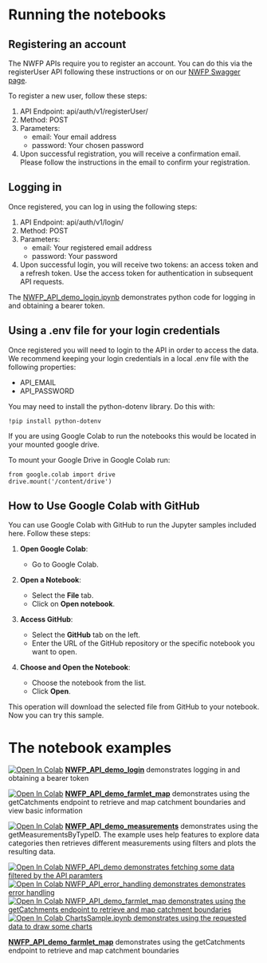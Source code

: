 
# Running the notebooks

## Registering an account

The NWFP APIs require you to register an account. You can do this via the registerUser API following these instructions or on our [NWFP Swagger page](https://api-nwfp.rothamsted.ac.uk).

To register a new user, follow these steps:

1. API Endpoint: api/auth/v1/registerUser/
2. Method: POST
3. Parameters:
   - email: Your email address
   - password: Your chosen password
4. Upon successful registration, you will receive a confirmation email. Please follow the instructions in the
email to confirm your registration.

## Logging in 

Once registered, you can log in using the following steps:

1. API Endpoint: api/auth/v1/login/
2. Method: POST
3. Parameters:
   - email: Your registered email address
   - password: Your password
4. Upon successful login, you will receive two tokens: an access token and a refresh token. Use the access
token for authentication in subsequent API requests.

The [NWFP_API_demo_login.ipynb](https://github.com/North-Wyke-Farm-Platform/NWFP-API-Demo/blob/main/NWFP_API_demo_login.ipynb) demonstrates python code for logging in and obtaining a bearer token.

## Using a .env file for your login credentials
Once registered you will need to login to the API in order to access the data. We recommend keeping your login credentials in a local .env file with the following properties:
- API_EMAIL
- API_PASSWORD

You may need to install the python-dotenv library. Do this with: 
```
!pip install python-dotenv
```

If you are using Google Colab to run the notebooks this would be located in your mounted google drive.

To mount your Google Drive in Google Colab run:
```
from google.colab import drive
drive.mount('/content/drive')
```

## How to Use Google Colab with GitHub

You can use Google Colab with GitHub to run the Jupyter samples included here. Follow these steps:

1. **Open Google Colab**:
   - Go to Google Colab.

2. **Open a Notebook**:
   - Select the **File** tab.
   - Click on **Open notebook**.

3. **Access GitHub**:
   - Select the **GitHub** tab on the left.
   - Enter the URL of the GitHub repository or the specific notebook you want to open.

4. **Choose and Open the Notebook**:
   - Choose the notebook from the list.
   - Click **Open**.

This operation will download the selected file from GitHub to your notebook. Now you can try this sample.

# The notebook examples

[![Open In Colab](https://colab.research.google.com/assets/colab-badge.svg 'Open in Colab')](https://colab.research.google.com/github/North-Wyke-Farm-Platform/NWFP-API-Demo/blob/main/NWFP_API_demo_login.ipynb) 
**[NWFP_API_demo_login](https://github.com/North-Wyke-Farm-Platform/NWFP-API-Demo/blob/main/NWFP_API_demo_login.ipynb)** demonstrates logging in and obtaining a bearer token

[![Open In Colab](https://colab.research.google.com/assets/colab-badge.svg 'Open in Colab')](https://colab.research.google.com/github/North-Wyke-Farm-Platform/NWFP-API-Demo/blob/main/NWFP_API_demo_farmlet_map.ipynb) 
**[NWFP_API_demo_farmlet_map](https://github.com/North-Wyke-Farm-Platform/NWFP-API-Demo/blob/main/NWFP_API_demo_farmlet_map.ipynb)** demonstrates using the getCatchments endpoint to retrieve and map catchment boundaries and view basic information

[![Open In Colab](https://colab.research.google.com/assets/colab-badge.svg 'Open in Colab')](https://colab.research.google.com/github/North-Wyke-Farm-Platform/NWFP-API-Demo/blob/main/NWFP_API_demo_farmlet_map.ipynb) 
**[NWFP_API_demo_measurements](https://github.com/North-Wyke-Farm-Platform/NWFP-API-Demo/blob/main/NWFP_API_demo_meaurements.ipynb)** demonstrates using the getMeasurementsByTypeID. The example uses help features to explore data categories then retrieves different measurements using filters and plots the resulting data. 

<a target="_blank" href="https://colab.research.google.com/github/North-Wyke-Farm-Platform/NWFP-API-Demo/blob/main/NWFP_API_demo.ipynb">
  <img src="https://colab.research.google.com/assets/colab-badge.svg" alt="Open In Colab"/>
</a><a href="https://github.com/North-Wyke-Farm-Platform/NWFP-API-Demo/blob/main/NWFP_API_demo.ipynb">NWFP_API_demo demonstrates fetching some data filtered by the API paramters</a>
<br>
<a target="_blank" href="https://colab.research.google.com/github/North-Wyke-Farm-Platform/NWFP-API-Demo/blob/main/NWFP_API_error_handling.ipynb">
  <img src="https://colab.research.google.com/assets/colab-badge.svg" alt="Open In Colab"/>
</a><a href="https://github.com/North-Wyke-Farm-Platform/NWFP-API-Demo/blob/main/NWFP_API_error_handling.ipynb">NWFP_API_error_handling demonstrates demonstrates error handling</a>
<br>

<a target="_blank" href="https://colab.research.google.com/github/North-Wyke-Farm-Platform/NWFP-API-Demo/blob/main/Catchments boundary map Demo.ipynb">
  <img src="https://colab.research.google.com/assets/colab-badge.svg" alt="Open In Colab"/>
</a><a href="https://github.com/North-Wyke-Farm-Platform/NWFP-API-Demo/blob/main/Catchments boundary map Demo.ipynb">NWFP_API_demo_farmlet_map demonstrates using the getCatchments endpoint to retrieve and map catchment boundaries</a>
<br>
<a target="_blank" href="https://colab.research.google.com/github/North-Wyke-Farm-Platform/NWFP-API-Demo/blob/main/ChartsSample.ipynb">
  <img src="https://colab.research.google.com/assets/colab-badge.svg" alt="Open In Colab"/>
</a><a href="https://github.com/North-Wyke-Farm-Platform/NWFP-API-Demo/blob/main/ChartsSample.ipynb">ChartsSample.ipynb demonstrates using the requested data to draw some charts </a>




**[NWFP_API_demo_farmlet_map](https://github.com/North-Wyke-Farm-Platform/NWFP-API-Demo/blob/main/NWFP_API_demo_farmlet_map.ipynb)** demonstrates using the getCatchments endpoint to retrieve and map catchment boundaries